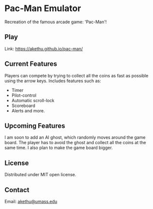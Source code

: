 # Pac-Man Emulator

Recreation of the famous arcade game: 'Pac-Man'!

## Play

Link: https://akethu.github.io/pac-man/

## Current Features

Players can compete by trying to collect all the coins as fast as possible using the arrow keys. Includes features such as:
- Timer 
- Pilot-control
- Automatic scroll-lock 
- Scoreboard 
- Alerts
and more.

## Upcoming Features

I am soon to add an AI ghost, which randomly moves around the game board. The player has to avoid the ghost and collect all the coins at the same time. I also plan to make the game board bigger.

## License

Distributed under MIT open license.

## Contact

Email: akethu@umass.edu
